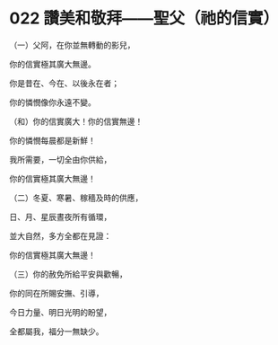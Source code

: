 # 022 讚美和敬拜——聖父（祂的信實）

（一）父阿，在你並無轉動的影兒，

你的信實極其廣大無邊。

你是昔在、今在、以後永在者；

你的憐憫像你永遠不變。

（和）你的信實廣大！你的信實無邊！

你的憐憫每晨都是新鮮！

我所需要，一切全由你供給，

你的信實極其廣大無邊！

（二）冬夏、寒暑、稼穡及時的供應，

日、月、星辰晝夜所有循環，

並大自然，多方全都在見證：

你的信實極其廣大無邊！

（三）你的赦免所給平安與歡暢，

你的同在所賜安撫、引導，

今日力量、明日光明的盼望，

全都屬我，福分一無缺少。

